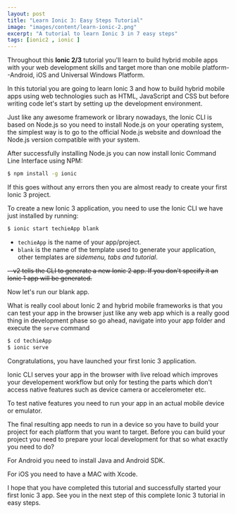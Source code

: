 ```yaml
---
layout: post
title: "Learn Ionic 3: Easy Steps Tutorial"
image: "images/content/learn-ionic-2.png"
excerpt: "A tutorial to learn Ionic 3 in 7 easy steps" 
tags: [ionic2 , ionic ] 
---
```


Throughout this **Ionic 2/3** tutorial you'll learn to build hybrid mobile apps with your web development skills and target more than one
mobile platform--Android, iOS and Universal Windows Platform. 

In this tutorial you are going to learn Ionic 3 and how to build hybrid mobile apps using web technologies such as HTML, JavaScript and CSS but before writing code let's start by setting up the development environment.

Just like any awesome framework or library nowadays, the Ionic CLI is based on Node.js so you need to install Node.js on your operating system, the simplest way is to go to the official Node.js website and download the Node.js version compatible with your system.


After successfully installing Node.js you can now install Ionic Command Line Interface using NPM:

```bash
$ npm install -g ionic 
```

If this goes without any errors then you are almost ready to create your first Ionic 3 project.

To create a new Ionic 3 application, you need to use the Ionic CLI we have just installed by running:

```bash
$ ionic start techieApp blank 
```

- `techieApp` is the name of your app/project. 
- `blank` is the name of the template used to generate your application, other templates are *sidemenu, tabs and tutorial*.

<strike>--v2 tells the CLI to generate a new Ionic 2 app. If you don't specify it an Ionic 1 app will be generated.</strike>

Now let's run our blank app.

What is really cool about Ionic 2 and hybrid mobile frameworks is that you can test your app in the browser just like any web app which is a really good thing in development phase so go ahead, navigate into your app folder and execute the `serve` command 

```bash
$ cd techieApp
$ ionic serve 
```

Congratulations, you have launched your first Ionic 3 application.

Ionic CLI serves your app in the browser with live reload which improves your developement workflow but only for testing the parts which don't access native features such as device camera or accelerometer etc. 

To test native features you need to run your app in an actual mobile device or emulator.      

The final resulting app needs to run in a device so you have to build your project for each platform that you want to target. Before you can build your project you need to prepare your local development for that so what exactly you need to do? 

For Android you need to install Java and Android SDK.

For iOS you need to have a MAC with Xcode.

I hope that you have completed this tutorial and successfully started your first Ionic 3 app. See you in the next step of this complete Ionic 3 tutorial in easy steps.





